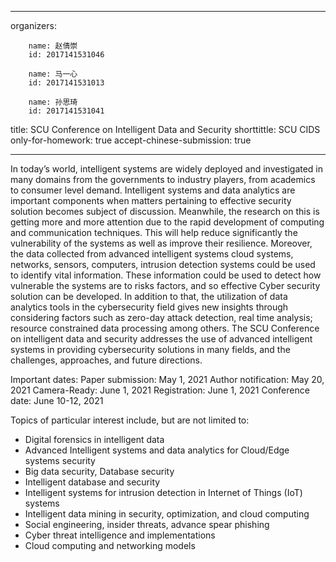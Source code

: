 - - -
organizers:
    
        name: 赵倩崇
        id: 2017141531046
    
        name: 马一心
        id: 2017141531013

        name: 孙思琦
        id: 2017141531041
title: SCU Conference on Intelligent Data and Security
shorttittle: SCU CIDS
only-for-homework: true
accept-chinese-submission: true
- - -

In today’s world, intelligent systems are widely deployed and investigated in many domains from the governments to industry players, from academics to consumer level demand. Intelligent systems and data analytics are important components when matters pertaining to effective security solution becomes subject of discussion. Meanwhile, the research on this is getting more and more attention due to the rapid development of computing and communication techniques. This will help reduce significantly the vulnerability of the systems as well as improve their resilience. Moreover, the data collected from advanced intelligent systems cloud systems, networks, sensors, computers, intrusion detection systems could be used to identify vital information. These information could be used to detect how vulnerable the systems are to risks factors, and so effective Cyber security solution can be developed. In addition to that, the utilization of data analytics tools in the cybersecurity field gives new insights through considering factors such as zero-day attack detection, real time analysis; resource constrained data processing among others.
The SCU Conference on intelligent data and security addresses the use of advanced intelligent systems in providing cybersecurity solutions in many fields, and the challenges, approaches, and future directions.

Important dates:
Paper submission: May 1, 2021
Author notification: May 20, 2021
Camera-Ready: June 1, 2021
Registration: June 1, 2021
Conference date: June 10-12, 2021

Topics of particular interest include, but are not limited to:
- Digital forensics in intelligent data
- Advanced Intelligent systems and data analytics for Cloud/Edge systems security
- Big data security, Database security
- Intelligent database and security
- Intelligent systems for intrusion detection in Internet of Things (IoT) systems
- Intelligent data mining in security, optimization, and cloud computing
- Social engineering, insider threats, advance spear phishing
- Cyber threat intelligence and implementations
- Cloud computing and networking models
